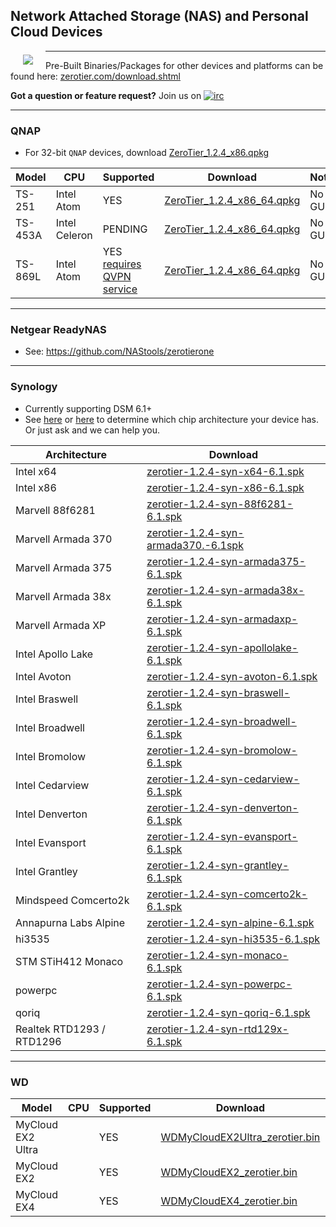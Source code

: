 ## Network Attached Storage (NAS) and Personal Cloud Devices

<a href="https://www.zerotier.com"><img src="https://github.com/zerotier/ZeroTierOne/raw/master/artwork/AppIcon_87x87.png" align="left" hspace="20" vspace="6"></a>

<hr>

Pre-Built Binaries/Packages for other devices and platforms can be found here: [zerotier.com/download.shtml](https://zerotier.com/download.shtml?pk_campaign=github_zerotiernas)

**Got a question or feature request?** Join us on [![irc](https://img.shields.io/badge/IRC-%23zerotier%20on%20freenode-orange.svg)](https://webchat.freenode.net/?channels=zerotier)
***

### QNAP

 - For 32-bit `QNAP` devices, download [ZeroTier_1.2.4_x86.qpkg](https://download.zerotier.com/dist/ZeroTier_1.2.4_x86.qpkg?pk_campaign=github_zerotiernas)

| Model | CPU | Supported | Download | Notes |
| --- | --- | --- | --- | --- |
| TS-251  | Intel Atom    | YES                               | [ZeroTier_1.2.4_x86_64.qpkg](https://download.zerotier.com/dist/ZeroTier_1.2.4_x86_64.qpkg?pk_campaign=github_zerotiernas) | No GUI |
| TS-453A | Intel Celeron | PENDING                           | [ZeroTier_1.2.4_x86_64.qpkg](https://download.zerotier.com/dist/ZeroTier_1.2.4_x86_64.qpkg?pk_campaign=github_zerotiernas) | No GUI |
| TS-869L | Intel Atom    | YES [requires QVPN service](http://docs.qnap.com/nas/4.3/cat2/en/index.html?qvpn.htm)       | [ZeroTier_1.2.4_x86_64.qpkg](https://download.zerotier.com/dist/ZeroTier_1.2.4_x86_64.qpkg?pk_campaign=github_zerotiernas) | No GUI |
***

### Netgear ReadyNAS

 - See: https://github.com/NAStools/zerotierone
 
***

### Synology

 - Currently supporting DSM 6.1+
 - See [here](https://github.com/SynoCommunity/spksrc/wiki/Architecture-per-Synology-model) or [here](https://www.synology.com/en-us/knowledgebase/DSM/tutorial/General/What_kind_of_CPU_does_my_NAS_have) to determine which chip architecture your device has. Or just ask and we can help you.

| Architecture | Download |
| --- | --- |
| Intel x64  | [zerotier-1.2.4-syn-x64-6.1.spk](https://download.zerotier.com/dist/zerotier-1.2.4-syn-x64-6.1.spk?pk_campaign=github_zerotiernas) |
| Intel x86  | [zerotier-1.2.4-syn-x86-6.1.spk](https://download.zerotier.com/dist/zerotier-1.2.4-syn-x86-6.1.spk?pk_campaign=github_zerotiernas) |
| Marvell 88f6281  | [zerotier-1.2.4-syn-88f6281-6.1.spk](https://download.zerotier.com/dist/zerotier-1.2.4-syn-88f6281-6.1.spk?pk_campaign=github_zerotiernas) |
| Marvell Armada 370  | [zerotier-1.2.4-syn-armada370.-6.1spk](https://download.zerotier.com/dist/zerotier-1.2.4-syn-armada370-6.1.spk?pk_campaign=github_zerotiernas) |
| Marvell Armada 375  | [zerotier-1.2.4-syn-armada375-6.1.spk](https://download.zerotier.com/dist/zerotier-1.2.4-syn-armada375-6.1.spk?pk_campaign=github_zerotiernas) |
| Marvell Armada 38x  | [zerotier-1.2.4-syn-armada38x-6.1.spk](https://download.zerotier.com/dist/zerotier-1.2.4-syn-armada38x-6.1.spk?pk_campaign=github_zerotiernas) |
| Marvell Armada XP  | [zerotier-1.2.4-syn-armadaxp-6.1.spk](https://download.zerotier.com/dist/zerotier-1.2.4-syn-armadaxp-6.1.spk?pk_campaign=github_zerotiernas) |
| Intel Apollo Lake  | [zerotier-1.2.4-syn-apollolake-6.1.spk](https://download.zerotier.com/dist/zerotier-1.2.4-syn-apollolake-6.1.spk?pk_campaign=github_zerotiernas) |
| Intel Avoton  | [zerotier-1.2.4-syn-avoton-6.1.spk](https://download.zerotier.com/dist/zerotier-1.2.4-syn-avoton-6.1.spk?pk_campaign=github_zerotiernas) |
| Intel Braswell  | [zerotier-1.2.4-syn-braswell-6.1.spk](https://download.zerotier.com/dist/zerotier-1.2.4-syn-braswell-6.1.spk?pk_campaign=github_zerotiernas) |
| Intel Broadwell  | [zerotier-1.2.4-syn-broadwell-6.1.spk](https://download.zerotier.com/dist/zerotier-1.2.4-syn-broadwell-6.1.spk?pk_campaign=github_zerotiernas) |
| Intel Bromolow  | [zerotier-1.2.4-syn-bromolow-6.1.spk](https://download.zerotier.com/dist/zerotier-1.2.4-syn-bromolow-6.1.spk?pk_campaign=github_zerotiernas) |
| Intel Cedarview  | [zerotier-1.2.4-syn-cedarview-6.1.spk](https://download.zerotier.com/dist/zerotier-1.2.4-syn-cedarview-6.1.spk?pk_campaign=github_zerotiernas) |
| Intel Denverton  | [zerotier-1.2.4-syn-denverton-6.1.spk](https://download.zerotier.com/dist/zerotier-1.2.4-syn-denverton-6.1.spk?pk_campaign=github_zerotiernas) |
| Intel Evansport  | [zerotier-1.2.4-syn-evansport-6.1.spk](https://download.zerotier.com/dist/zerotier-1.2.4-syn-evansport-6.1.spk?pk_campaign=github_zerotiernas) |
| Intel Grantley  | [zerotier-1.2.4-syn-grantley-6.1.spk](https://download.zerotier.com/dist/zerotier-1.2.4-syn-grantley-6.1.spk?pk_campaign=github_zerotiernas) |
| Mindspeed Comcerto2k  | [zerotier-1.2.4-syn-comcerto2k-6.1.spk](https://download.zerotier.com/dist/zerotier-1.2.4-syn-comcerto2k-6.1.spk?pk_campaign=github_zerotiernas) |
| Annapurna Labs Alpine   | [zerotier-1.2.4-syn-alpine-6.1.spk](https://download.zerotier.com/dist/zerotier-1.2.4-syn-alpine-6.1.spk?pk_campaign=github_zerotiernas) |
| hi3535  | [zerotier-1.2.4-syn-hi3535-6.1.spk](https://download.zerotier.com/dist/zerotier-1.2.4-syn-hi3535-6.1.spk?pk_campaign=github_zerotiernas) |
| STM STiH412 Monaco  | [zerotier-1.2.4-syn-monaco-6.1.spk](https://download.zerotier.com/dist/zerotier-1.2.4-syn-monaco-6.1.spk?pk_campaign=github_zerotiernas) |
| powerpc  | [zerotier-1.2.4-syn-powerpc-6.1.spk](https://download.zerotier.com/dist/zerotier-1.2.4-syn-powerpc-6.1.spk?pk_campaign=github_zerotiernas) |
| qoriq  | [zerotier-1.2.4-syn-qoriq-6.1.spk](https://download.zerotier.com/dist/zerotier-1.2.4-syn-qoriq-6.1.spk?pk_campaign=github_zerotiernas) |
| Realtek RTD1293 / RTD1296  | [zerotier-1.2.4-syn-rtd129x-6.1.spk](https://download.zerotier.com/dist/zerotier-1.2.4-syn-rtd129x-6.1.spk?pk_campaign=github_zerotiernas) |
***

### WD

| Model | CPU | Supported | Download | Notes |
| --- | --- | --- | --- | --- |
| MyCloud EX2 Ultra | | YES | [WDMyCloudEX2Ultra_zerotier.bin](https://download.zerotier.com/dist/WDMyCloudEX2Ultra_zerotier.bin?pk_campaign=github_zerotiernas) | No GUI |
| MyCloud EX2       | | YES | [WDMyCloudEX2_zerotier.bin](https://download.zerotier.com/dist/WDMyCloudEX2_zerotier.bin?pk_campaign=github_zerotiernas)           | No GUI |
| MyCloud EX4       | | YES | [WDMyCloudEX4_zerotier.bin](https://download.zerotier.com/dist/WDMyCloudEX4_zerotier.bin?pk_campaign=github_zerotiernas)           | No GUI |
